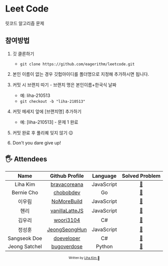 # Leet Code

릿코드 알고리즘 문제

## 참여방법

1.  깃 클론하기
    - `git clone https://github.com/eagerithm/leetcode.git`
2.  본인 이름이 없는 경우 깃헙아이디를 폴더명으로 지정해 추가하시면 됩니다.
3.  커밋 시 브랜치 따기 - 브랜치 명은 본인이름+한국식 날짜

    - 예: liha-210513
    - `git checkout -b "liha-210513"`

4.  커밋 메세지 앞에 [브랜치명] 추가하기
    - 예: [liha-210513] - 문제 1 완료
5.  커밋 완료 후 풀리퀘 잊지 않기 😉
6.  Don't you dare give up!

## 🖐 Attendees

|     Name      |                    Github Profile                    |  Language  |           Solved Problem           |
| :-----------: | :--------------------------------------------------: | :--------: | :--------------------------------: |
|   Liha Kim    |   [bravacoreana](https://github.com/bravacoreana)    | JavaScript |  [:link:](bravacoreana/README.md)  |
|  Bernie Cho   |      [chobobdev](https://github.com/chobobdev)       |     Go     |   [:link:](chobobdev/README.md)    |
|    이우림     |    [NoMoreBuild](https://github.com/NoMoreBuild)     | JavaScript |  [:link:](nomorebuild/README.md)   |
|     헨리      |     [vanillaLatteJS](https://github.com/devgony)     | JavaScript | [:link:](vanillaLatteJS/README.md) |
|    김우리     |      [woori3104](https://github.com/woori3104)       |     C#     |   [:link:](woori3104/README.md)    |
|    정성훈     | [JeongSeongHun](https://github.com/JeongSeongHun054) | JavaScript | [:link:](JeongSeongHun/README.md)  |
| Sangseok Doe  |      [doeveloper](https://github.com/ldss3sang)      |     C#     |   [:link:](doeveloper/README.md)   |
| Jeong Satchel |    [bugoverdose](https://github.com/bugoverdose)     |   Python   |  [:link:](bugoverdose/README.md)   |

<div align="center">

<sub><sup>Written by <a href="https://github.com/bravacoreana">Liha Kim </a></sup></sub><small>🍑</small>

</div>
